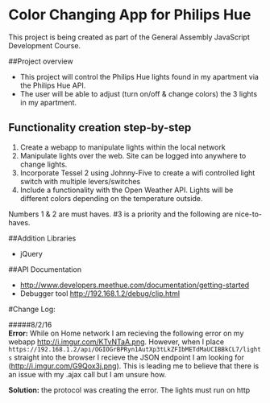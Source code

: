 # Color Changing App for Philips Hue

This project is being created as part of the General Assembly JavaScript Development Course.  

##Project overview 

* This project will control the Philips Hue lights found in my apartment via the Philips Hue API.
* The user will be able to adjust (turn on/off & change colors) the 3 lights in my apartment. 


## Functionality creation step-by-step
1. Create a webapp to manipulate lights within the local network
2. Manipulate lights over the web. Site can be logged into anywhere to change lights.
3. Incorporate Tessel 2 using Johnny-Five to create a wifi controlled light switch with multiple levers/switches
4. Include a functionality with the Open Weather API. Lights will be different colors depending on the temperature outside.

Numbers 1 & 2 are must haves. #3 is a priority and the following are nice-to-haves.

##Addition Libraries
* jQuery

##API Documentation
* http://www.developers.meethue.com/documentation/getting-started
* Debugger tool http://192.168.1.2/debug/clip.html


#Change Log:

#####8/2/16  
**Error:** While on Home network I am recieving the following error on my webapp 
http://i.imgur.com/KTvNTaA.png. However, when I place `https://192.168.1.2/api/OGIOGrBPRyn1AutXp3tLkZFIbMETdMaUCIBBkCL7/lights` straight into the browser I recieve the JSON endpoint I am looking for (http://i.imgur.com/G9Qox3j.png). This is leading me to believe that there is an issue with my .ajax call but I am unsure how.

**Solution:** the protocol was creating the error. The lights must run on http

